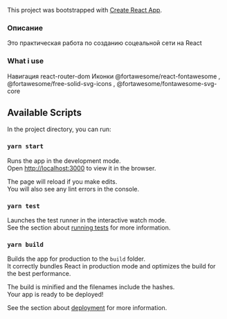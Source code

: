 This project was bootstrapped with [Create React App](https://github.com/facebook/create-react-app).
### Описание  

Это практическая работа по созданию соцеальной сети на React 

### What i use 

Навигация react-router-dom 
Иконки @fortawesome/react-fontawesome , @fortawesome/free-solid-svg-icons , @fortawesome/fontawesome-svg-core

## Available Scripts

In the project directory, you can run:


### `yarn start`

Runs the app in the development mode.<br />
Open [http://localhost:3000](http://localhost:3000) to view it in the browser.

The page will reload if you make edits.<br />
You will also see any lint errors in the console.

### `yarn test`

Launches the test runner in the interactive watch mode.<br />
See the section about [running tests](https://facebook.github.io/create-react-app/docs/running-tests) for more information.

### `yarn build`

Builds the app for production to the `build` folder.<br />
It correctly bundles React in production mode and optimizes the build for the best performance.

The build is minified and the filenames include the hashes.<br />
Your app is ready to be deployed!

See the section about [deployment](https://facebook.github.io/create-react-app/docs/deployment) for more information.



